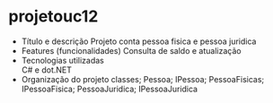 # projetouc12
- Título e descrição
    Projeto conta pessoa fisica e pessoa juridica
- Features (funcionalidades)
    Consulta de saldo e atualização
- Tecnologias utilizadas  
    C# e dot.NET
- Organização do projeto
  classes; 
    Pessoa;
      IPessoa;
    PessoaFisicas;
      IPessoaFisica;
    PessoaJuridica;
      IPessoaJuridica
